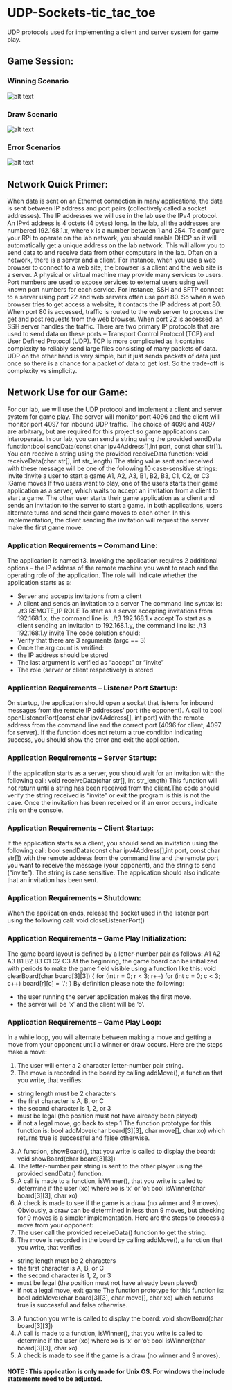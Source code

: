 # UDP-Sockets-tic_tac_toe
UDP protocols used for implementing a client and server system for game play.

## Game Session:
### Winning Scenario
![alt text](https://github.com/Akshat-Rathore/UDP-Sockets-tic_tac_toe/blob/main/Game-Session/won.jpeg)
### Draw Scenario
![alt text](https://github.com/Akshat-Rathore/UDP-Sockets-tic_tac_toe/blob/main/Game-Session/draw.jpeg)
### Error Scenarios
![alt text](https://github.com/Akshat-Rathore/UDP-Sockets-tic_tac_toe/blob/main/Game-Session/errors.jpeg)
## Network Quick Primer:
When data is sent on an Ethernet connection in many applications, the data
is sent between IP address and port pairs (collectively called a socket
addresses).
The IP addresses we will use in the lab use the IPv4 protocol. An IPv4 address is 4 octets (4 bytes) long. In the lab, all the addresses are numbered 
192.168.1.x, where x is a number between 1 and 254. To configure your RPi to operate on the lab network, you should enable DHCP so it will automatically get a unique address on the lab network. This will allow you to send data to and receive data from other computers in the lab. Often on a network, there is a server and a client. For instance, when you use a web browser to connect to a web site, the browser is a client and the web site is a server. A physical or virtual machine may provide many services to users. Port numbers are used to expose services to external users using well known port numbers for each service. For instance, SSH and SFTP connect to a server using port 22 and web servers often use port 80. So when a web browser tries to get access a website, it contacts the IP address at port 80. When port 80 is accessed, traffic is routed to the web server to process the get and post requests from the web browser. When port 22 is accessed, an SSH server handles the traffic. There are two primary IP protocols that are used to send data on these ports – Transport Control Protocol (TCP) and User Defined Protocol (UDP). TCP is more complicated as it contains complexity to reliably send large files consisting of many packets of data. UDP on the other hand is very simple, but it just sends packets of data just once so there is a chance for a packet of
data to get lost. So the trade-off is complexity vs simplicity.

## Network Use for our Game:
For our lab, we will use the UDP protocol and implement a client and server system for game play. The server will monitor port 4096 and the client will
monitor port 4097 for inbound UDP traffic. The choice of 4096 and 4097 are arbitrary, but are required for this project so game applications can interoperate.
In our lab, you can send a string using the provided sendData function:bool sendData(const char ipv4Address[],int port, const char str[]). You can receive a string using the provided receiveData function: void receiveData(char str[], int str_length)
The string value sent and received with these message will be one of the following 10 case-sensitive strings:
invite :Invite a user to start a game
A1, A2, A3, B1, B2, B3, C1, C2, or C3 :Game moves
If two users want to play, one of the users starts their game application as a server, which waits to accept an invitation from a client to start a game. The
other user starts their game application as a client and sends an invitation to the server to start a game. In both applications, users alternate turns and
send their game moves to each other. In this implementation, the client sending the invitation will request the server make the first game move.

### Application Requirements – Command Line:
The application is named t3. Invoking the application requires 2 additional options – the IP address of the remote machine you want to reach and the
operating role of the application. The role will indicate whether the application starts as a:
- Server and accepts invitations from a client
- A client and sends an invitation to a server
The command line syntax is:
./t3 REMOTE_IP ROLE
To start as a server accepting invitations from 192.168.1.x, the command line is:
./t3 192.168.1.x accept
To start as a client sending an invitation to 192.168.1.y, the command line is:
./t3 192.168.1.y invite
The code solution should:
- Verify that there are 3 arguments (argc == 3)
- Once the arg count is verified:
- the IP address should be stored
- The last argument is verified as “accept” or “invite”
- The role (server or client respectively) is stored
### Application Requirements – Listener Port Startup:
On startup, the application should open a socket that listens for inbound messages from the remote IP addresses’ port (the opponent). A call to
bool openListenerPort(const char ipv4Address[], int port) with the remote address from the command line and the correct port (4096
for client, 4097 for server). If the function does not return a true condition indicating success, you should show the error and exit the application.
### Application Requirements – Server Startup:
If the application starts as a server, you should wait for an invitation with the following call:
void receiveData(char str[], int str_length)
This function will not return until a string has been received from the client.The code should verify the string received is “invite” or exit the program is this is not the case. Once the invitation has been received or if an error occurs, indicate this on the console.
### Application Requirements – Client Startup:
If the application starts as a client, you should send an invitation using the following call:
bool sendData(const char ipv4Address[],int port, const char str[])  with the remote address from the command line and the remote port you want to receive the message (your opponent), and the string to send (“invite”). The string is case sensitive.
The application should also indicate that an invitation has been sent.
### Application Requirements – Shutdown:
When the application ends, release the socket used in the listener port using the following call:
void closeListenerPort()
### Application Requirements – Game Play Initialization:
The game board layout is defined by a letter-number pair as follows:
A1 A2 A3
B1 B2 B3
C1 C2 C3
At the beginning, the game board can be initialized with periods to make the game field visible using a function like this:
void clearBoard(char board[3][3])
{
    for (int r = 0; r < 3; r++)
        for (int c = 0; c < 3; c++)
            board[r][c] = '.';
}
By definition please note the following:
- the user running the server application makes the first move.
- the server will be ‘x’ and the client will be ‘o’.
### Application Requirements – Game Play Loop:
In a while loop, you will alternate between making a move and getting a move from your opponent until a winner or draw occurs.
Here are the steps make a move:
1. The user will enter a 2 character letter-number pair string.
2. The move is recorded in the board by calling addMove(), a function that
you write, that verifies:
- string length must be 2 characters
- the first character is A, B, or C
- the second character is 1, 2, or 3
- must be legal (the position must not have already been played)
- if not a legal move, go back to step 1
The function prototype for this function is:
bool addMove(char board[3][3], char move[], char xo) which returns true is successful and false otherwise.
3. A function, showBoard(), that you write is called to display the board:
void showBoard(char board[3][3])
4. The letter-number pair string is sent to the other player using the provided sendData() function.
5. A call is made to a function, isWinner(), that you write is called to determine if the user (xo) where xo is ‘x’ or ‘o’:
bool isWinner(char board[3][3], char xo)
6. A check is made to see if the game is a draw (no winner and 9 moves). Obviously, a draw can be determined in less than 9 moves, but checking for 9 moves is a simpler implementation.
Here are the steps to process a move from your opponent:
1. The user call the provided receiveData() function to get the string.
2. The move is recorded in the board by calling addMove(), a function that you write, that verifies:
- string length must be 2 characters
- the first character is A, B, or C
- the second character is 1, 2, or 3
- must be legal (the position must not have already been played)
- if not a legal move, exit game
The function prototype for this function is:
bool addMove(char board[3][3], char move[], char xo) which returns true is successful and false otherwise.
3. A function you write is called to display the board:
void showBoard(char board[3][3])
4. A call is made to a function, isWinner(), that you write is called to determine if the user (xo) where xo is ‘x’ or ‘o’:
bool isWinner(char board[3][3], char xo)
5. A check is made to see if the game is a draw (no winner and 9 moves).

#### NOTE : This application is only made for Unix OS. For windows the include statements need to be adjusted.









